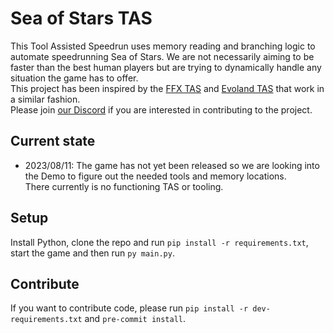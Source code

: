 # Sea of Stars TAS

This Tool Assisted Speedrun uses memory reading and branching logic to automate speedrunning Sea of Stars.
We are not necessarily aiming to be faster than the best human players but are trying to dynamically handle any situation the game has to offer.  
This project has been inspired by the [FFX TAS](https://github.com/coderwilson/FFX_TAS_Python) and [Evoland TAS](https://github.com/orkaboy/Evoland_TAS) that work in a similar fashion.  
Please join [our Discord](https://discord.gg/X6jaqdtZqn) if you are interested in contributing to the project.

## Current state

- 2023/08/11: The game has not yet been released so we are looking into the Demo to figure out the needed tools and memory locations.  
There currently is no functioning TAS or tooling.

## Setup

Install Python, clone the repo and run `pip install -r requirements.txt`, start the game and then run `py main.py`.

## Contribute

If you want to contribute code, please run `pip install -r dev-requirements.txt` and `pre-commit install`.
